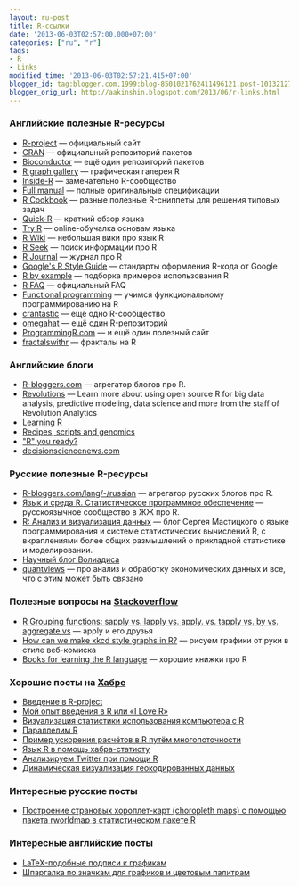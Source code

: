 ```yaml
---
layout: ru-post
title: R-ссылки
date: '2013-06-03T02:57:00.000+07:00'
categories: ["ru", "r"]
tags:
- R
- Links
modified_time: '2013-06-03T02:57:21.415+07:00'
blogger_id: tag:blogger.com,1999:blog-8501021762411496121.post-1013212792975062022
blogger_orig_url: http://aakinshin.blogspot.com/2013/06/r-links.html
---
```


### Английские полезные R-ресурсы

* [R-project](http://www.r-project.org/) &mdash; официальный сайт
* [CRAN](http://cran.r-project.org/) &mdash; официальный репозиторий пакетов
* [Bioconductor](http://www.bioconductor.org/) &mdash; ещё один репозиторий пакетов
* [R graph gallery](http://gallery.r-enthusiasts.com/) &mdash; графическая галерея R
* [Inside-R](http://www.inside-r.org/) &mdash; замечательно R-сообщество
* [Full manual](http://lib.stat.cmu.edu/R/CRAN/doc/manuals/fullrefman.pdf) &mdash; полные оригинальные спецификации
* [R Cookbook](http://www.cookbook-r.com/) &mdash; разные полезные R-сниппеты для решения типовых задач
* [Quick-R](http://www.statmethods.net/index.html) &mdash; краткий обзор языка
* [Try R](http://tryr.codeschool.com/) &mdash; online-обучалка основам языка
* [R Wiki](http://rwiki.sciviews.org/doku.php) &mdash; небольшая вики про язык R
* [R Seek](http://www.rseek.org/) &mdash; поиск информации про R
* [R Journal](http://journal.r-project.org/) &mdash; журнал про R
* [Google's R Style Guide](http://google-styleguide.googlecode.com/svn/trunk/google-r-style.html) &mdash; стандарты оформления R-кода от Google
* [R by example](http://www.mayin.org/ajayshah/KB/R/index.html) &mdash; подборка примеров использования R
* [R FAQ](http://cran.r-project.org/doc/FAQ/R-FAQ.html) &mdash; официальный FAQ
* [Functional programming](https://github.com/hadley/devtools/wiki/Functional-programming) — учимся функциональному программированию на R
* [crantastic](http://crantastic.org/) — ещё одно R-сообщество
* [omegahat](http://www.omegahat.org/) — ещё один R-репозиторий
* [ProgrammingR.com](http://www.programmingr.com) — и ещё один полезный сайт
* [fractalswithr](http://fractalswithr.blogspot.ru/) — фракталы на R

<!--more-->

### Английские блоги

* [R-bloggers.com](http://www.r-bloggers.com) &mdash; агрегатор блогов про R.
* [Revolutions](http://blog.revolutionanalytics.com/) — Learn more about using open source R for big data analysis, predictive modeling, data science and more from the staff of Revolution Analytics
* [Learning R](http://learnr.wordpress.com/)
* [Recipes, scripts and genomics](http://zvfak.blogspot.ru/)
* [&quot;R&quot; you ready?](http://ryouready.wordpress.com/) 
* [decisionsciencenews.com](http://www.decisionsciencenews.com/)


### Русские полезные R-ресурсы
* [R-bloggers.com/lang/-/russian](http://www.r-bloggers.com/lang/-/russian) &mdash; агрегатор русских блогов про R.
* [Язык и среда R. Статистическое программное обеспечение](http://r-statistics.livejournal.com/) &mdash; русскоязычное сообщество в ЖЖ про R.
* [R: Анализ и визуализация данных](http://r-analytics.blogspot.ru/) &mdash; блог Сергея Мастицкого о языке программирования и системе статистических вычислений R, с вкраплениями более общих размышлений о прикладной статистике и моделировании.
* [Научный блог Волиадиса](http://voliadis.ru/taxonomy/term/18)
* [quantviews](http://quantviews.blogspot.ru/) &mdash; про анализ и обработку экономических данных и все, что с этим может быть связано


### Полезные вопросы на [Stackoverflow](http://stackoverflow.com/questions/tagged/r)

* [R Grouping functions: sapply vs. lapply vs. apply. vs. tapply vs. by vs. aggregate vs](http://stackoverflow.com/questions/3505701/r-grouping-functions-sapply-vs-lapply-vs-apply-vs-tapply-vs-by-vs-aggrega) &mdash; apply и его друзья
* [How can we make xkcd style graphs in R?](http://stackoverflow.com/questions/12675147/how-can-we-make-xkcd-style-graphs-in-r?goback=.gmp_77616.gde_77616_member_177069747) &mdash; рисуем графики от руки в стиле веб-комиска
* [Books for learning the R language](http://stackoverflow.com/questions/192369/books-for-learning-the-r-language) &mdash; хорошие книжки про R


### Хорошие посты на [Хабре](http://habrahabr.ru/hub/r/)

* [Введение в R-project](http://habrahabr.ru/post/160373/)
* [Мой опыт введения в R или «I Love R»](http://habrahabr.ru/post/168817/)
* [Визуализация статистики использования компьютера с R](http://habrahabr.ru/post/165337/)
* [Параллелим R](http://habrahabr.ru/post/163277/)
* [Пример ускорения расчётов в R путём многопоточности](http://habrahabr.ru/post/168399/)
* [Язык R в помощь хабра-статисту](http://habrahabr.ru/post/162583/)
* [Анализируем Twitter при помощи R](http://habrahabr.ru/post/140093/)
* [Динамическая визуализация геокодированных данных](http://habrahabr.ru/post/165305/R)


### Интересные русские посты

* [Построение страновых хороплет-карт (choropleth maps) с помощью пакета rworldmap в статистическом пакете R](http://quantviews.blogspot.ru/2013/02/choropleth-maps-rworldmap-r.html)


### Интересные английские посты

* [LaTeX-подобные подписи к графикам](http://vis.supstat.com/2013/04/mathematical-annotation-in-r/)
* [Шпаргалка по значкам для графиков и цветовым палитрам](http://vis.supstat.com/2013/04/plotting-symbols-and-color-palettes/)
